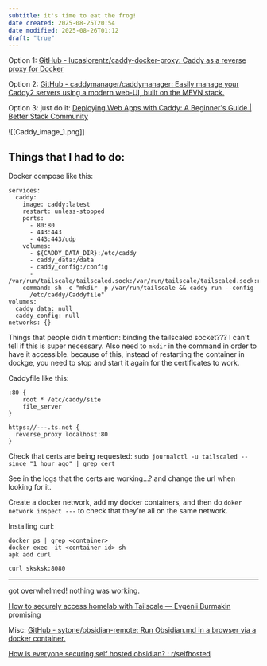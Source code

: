 ```yaml
---
subtitle: it's time to eat the frog!
date created: 2025-08-25T20:54
date modified: 2025-08-26T01:12
draft: "true"
---
```


Option 1: [GitHub - lucaslorentz/caddy-docker-proxy: Caddy as a reverse proxy for Docker](https://github.com/lucaslorentz/caddy-docker-proxy)

Option 2: [GitHub - caddymanager/caddymanager: Easily manage your Caddy2 servers using a modern web-UI, built on the MEVN stack.](https://github.com/caddymanager/caddymanager)

Option 3: just do it: [Deploying Web Apps with Caddy: A Beginner's Guide \| Better Stack Community](https://betterstack.com/community/guides/web-servers/caddy/) 

![[Caddy_image_1.png]] 

## Things that I had to do:

Docker compose like this:

```
services:
  caddy:
    image: caddy:latest
    restart: unless-stopped
    ports:
      - 80:80
      - 443:443
      - 443:443/udp
    volumes:
      - ${CADDY_DATA_DIR}:/etc/caddy
      - caddy_data:/data
      - caddy_config:/config
      - /var/run/tailscale/tailscaled.sock:/var/run/tailscale/tailscaled.sock:ro
    command: sh -c "mkdir -p /var/run/tailscale && caddy run --config
      /etc/caddy/Caddyfile"
volumes:
  caddy_data: null
  caddy_config: null
networks: {}

```

Things that people didn't mention: binding the tailscaled socket??? I can't tell if this is super necessary. Also need to `mkdir` in the command in order to have it accessible. because of this, instead of restarting the container in dockge, you need to stop and start it again for the certificates to work.

Caddyfile like this:

```
:80 {
    root * /etc/caddy/site
    file_server
}

https://---.ts.net {
  reverse_proxy localhost:80
}
```

Check that certs are being requested: `sudo journalctl -u tailscaled --since "1 hour ago" | grep cert`

See in the logs that the certs are working...? and change the url when looking for it. 

Create a docker network, add my docker containers, and then do `doker network inspect ---` to check that they're all on the same network. 

Installing curl:

```
docker ps | grep <container>
docker exec -it <container id> sh
apk add curl

curl sksksk:8080
```

--- 

got overwhelmed! nothing was working. 

[How to securely access homelab with Tailscale — Evgenii Burmakin](https://frey.today/homelab-with-tailscale-docker-caddy-ssl-cloudflare/) promising

Misc: [GitHub - sytone/obsidian-remote: Run Obsidian.md in a browser via a docker container.](https://github.com/sytone/obsidian-remote?tab=readme-ov-file#using-docker-compose) 

[How is everyone securing self hosted obsidian? : r/selfhosted](https://www.reddit.com/r/selfhosted/comments/1mwccl3/how_is_everyone_securing_self_hosted_obsidian) 